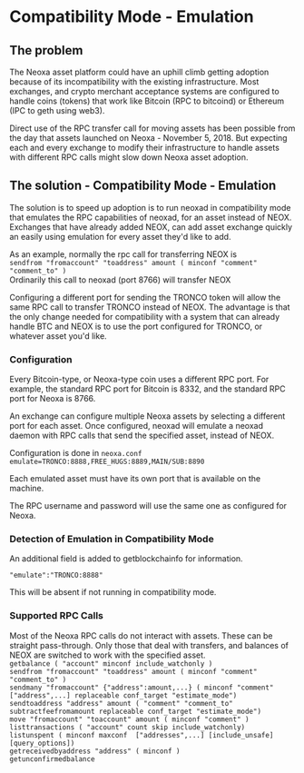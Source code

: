 # Compatibility Mode - Emulation

## The problem
The Neoxa asset platform could have an uphill climb getting adoption because of its incompatibility with the existing infrastructure.  Most exchanges, and crypto merchant acceptance systems are configured to handle coins (tokens) that work like Bitcoin (RPC to bitcoind) or Ethereum (IPC to geth using web3).

Direct use of the RPC transfer call for moving assets has been possible from the day that assets launched on Neoxa - November 5, 2018.  But expecting each and every exchange to modify their infrastructure to handle assets with different RPC calls might slow down Neoxa asset adoption.

## The solution - Compatibility Mode - Emulation
The solution is to speed up adoption is to run neoxad in compatibility mode that emulates the RPC capabilities of neoxad, for an asset instead of NEOX.  Exchanges that have already added NEOX, can add asset exchange quickly an easily using emulation for every asset they'd like to add.

As an example, normally the rpc call for transferring NEOX is   
```sendfrom "fromaccount" "toaddress" amount ( minconf "comment" "comment_to" )```   
Ordinarily this call to neoxad (port 8766) will transfer NEOX

Configuring a different port for sending the TRONCO token will allow the same RPC call to transfer TRONCO instead of NEOX.  The advantage is that the only change needed for compatibility with a system that can already handle BTC and NEOX is to use the port configured for TRONCO, or whatever asset you'd like.

### Configuration
Every Bitcoin-type, or Neoxa-type coin uses a different RPC port.  For example, the standard RPC port for Bitcoin is 8332, and the standard RPC port for Neoxa is 8766.

An exchange can configure multiple Neoxa assets by selecting a different port for each asset.  Once configured, neoxad will emulate a neoxad daemon with RPC calls that send the specified asset, instead of NEOX.

Configuration is done in ```neoxa.conf```  
```emulate=TRONCO:8888,FREE_HUGS:8889,MAIN/SUB:8890```

Each emulated asset must have its own port that is available on the machine.

The RPC username and password will use the same one as configured for Neoxa.

### Detection of Emulation in Compatibility Mode
An additional field is added to getblockchainfo for information. 

```"emulate":"TRONCO:8888"```

This will be absent if not running in compatibility mode.

### Supported RPC Calls

Most of the Neoxa RPC calls do not interact with assets.  These can be straight pass-through.  Only those that deal with transfers, and balances of NEOX are switched to work with the specified asset.  
```getbalance ( "account" minconf include_watchonly )```  
```sendfrom "fromaccount" "toaddress" amount ( minconf "comment" "comment_to" )```    
```sendmany "fromaccount" {"address":amount,...} ( minconf "comment" ["address",...] replaceable conf_target "estimate_mode")```  
```sendtoaddress "address" amount ( "comment" "comment_to" subtractfeefromamount replaceable conf_target "estimate_mode")```  
```move "fromaccount" "toaccount" amount ( minconf "comment" )```  
```listtransactions ( "account" count skip include_watchonly)```  
```listunspent ( minconf maxconf  ["addresses",...] [include_unsafe] [query_options])```  
```getreceivedbyaddress "address" ( minconf )```  
```getunconfirmedbalance```  


